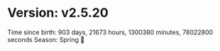 # Version: v2.5.20
Time since birth: 903 days, 21673 hours, 1300380 minutes, 78022800 seconds
Season: Spring 🌸
